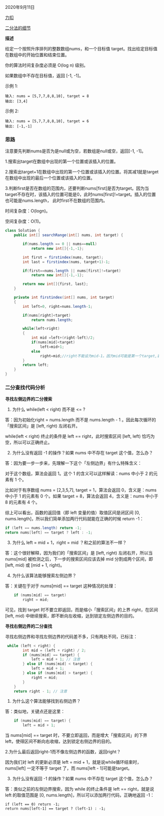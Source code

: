 2020年9月11日

[力扣](https://leetcode-cn.com/problems/find-first-and-last-position-of-element-in-sorted-array/)

[二分法的细节](https://www.cnblogs.com/kyoner/p/11080078.html)

**描述**

给定一个按照升序排列的整数数组nums，和一个目标值 target。找出给定目标值在数组中的开始位置和结束位置。

你的算法时间复杂度必须是 O(log n) 级别。

如果数组中不存在目标值，返回 [-1, -1]。

示例 1:
```
输入: nums = [5,7,7,8,8,10], target = 8
输出: [3,4]
```
示例 2:
```
输入: nums = [5,7,7,8,8,10], target = 6
输出: [-1,-1]
```

### 思路

注意要先判断nums是否为是null或为空，若数组是null或空，返回[-1, -1]。

1.搜索出target在数组中出现的第一个位置或该插入的位置。

2.搜索出target+1在数组中出现的第一个位置或该插入的位置。将其减1就是target在数组中出现的最后一个位置或该插入的位置。

3.判断first是否在数组的范围内，还要判断nums[first]是否为target。因为当target不存在时，该插入的位置可能是0，此时nums[first]!=target。插入的位置也可能是nums.length，
此时first不在数组的范围内。

时间复杂度：O(logn)。

空间复杂度：O(1)。

```java
class Solution {
    public int[] searchRange(int[] nums, int target) {

        if(nums.length == 0 || nums==null)
            return new int[]{-1,-1};

        int first = firstindex(nums, target);
        int last = firstindex(nums, target+1)-1;

        if(first==nums.length || nums[first]!=target)
            return new int[]{-1,-1};

        return new int[]{first, last};
    }

    private int firstindex(int[] nums, int target)
    {
        int left=0, right=nums.length-1;

        if(nums[right]<target)
            return nums.length;

        while(left<right)
        {
            int mid =left+(right-left)/2;
            if(nums[mid]<target)
                left=mid+1;
            else
                right=mid;//right不能设为mid-1。因为mid可能是第一个target,若right=mid-1,那么新的区间已经不包括第一个target，就无法找到它了。
        }
        return left;
    }
}
```
### 二分查找代码分析

**寻找左侧边界的二分搜索**

1. 为什么 while(left < right) 而不是 <= ?

答：因为初始化right = nums.length 而不是 nums.length - 1 。因此每次循环的「搜索区间」是 [left, right) 左闭右开。

while(left < right) 终止的条件是 left == right，此时搜索区间 [left, left) 恰巧为空，所以可以正确终止。

2. 为什么没有返回 -1 的操作？如果 nums 中不存在 target 这个值，怎么办？

答：因为要一步一步来，先理解一下这个「左侧边界」有什么特殊含义：

对于这个数组，算法会返回 1。这个 1 的含义可以这样解读：nums 中小于 2 的元素有 1 个。

比如对于有序数组 nums = [2,3,5,7], target = 1，算法会返回 0，含义是：nums 中小于 1 的元素有 0 个。如果 target = 8，算法会返回 4，含义是：nums 中小于 8 的元素有 4 个。

综上可以看出，函数的返回值（即 left 变量的值）取值区间是闭区间 [0, nums.length]，所以我们简单添加两行代码就能在正确的时候 return -1：

```java
if (left == nums.length) return -1;
return nums[left] == target ? left : -1;
```
3. 为什么 left = mid + 1，right = mid ？和之前的算法不一样？

答：这个很好解释，因为我们的「搜索区间」是 [left, right) 左闭右开，所以当 nums[mid] 被检测之后，下一步的搜索区间应该去掉 mid 分割成两个区间，即 [left, mid) 或 [mid + 1, right)。

4. 为什么该算法能够搜索左侧边界？

答：关键在于对于 nums[mid] == target 这种情况的处理：

```java
    if (nums[mid] == target)
        right = mid;
```

可见，找到 target 时不要立即返回，而是缩小「搜索区间」的上界 right，在区间 [left, mid) 中继续搜索，即不断向左收缩，达到锁定左侧边界的目的。

**寻找右侧边界的二分查找**

寻找右侧边界和寻找左侧边界的代码差不多，只有两处不同，已标注：
```java
 while (left < right) {
        int mid = (left + right) / 2;
        if (nums[mid] == target) {
            left = mid + 1; // 注意
        } else if (nums[mid] < target) {
            left = mid + 1;
        } else if (nums[mid] > target) {
            right = mid;
        }
    }
    return right - 1; // 注意
```
1. 为什么这个算法能够找到右侧边界？

答：类似地，关键点还是这里：
```java
    if (nums[mid] == target) {
        left = mid + 1;
```
当 nums[mid] == target 时，不要立即返回，而是增大「搜索区间」的下界 left，使得区间不断向右收缩，达到锁定右侧边界的目的。

2.为什么最后返回right-1而不像左侧边界的函数，返回right？

因为我们对 left 的更新必须是 left = mid + 1，就是说while循环结束时，nums[left] 一定不等于 target 了，而 nums[left - 1]可能是target。

3. 为什么没有返回 -1 的操作？如果 nums 中不存在 target 这个值，怎么办？

答：类似之前的左侧边界搜索，因为 while 的终止条件是 left == right，就是说 left 的取值范围是 [0, nums.length]，所以可以添加两行代码，正确地返回 -1：

```
if (left == 0) return -1;
return nums[left-1] == target ? (left-1) : -1;
```
